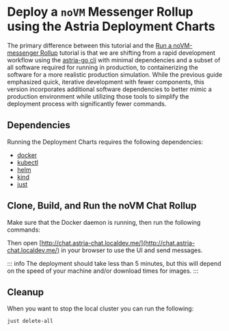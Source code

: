 # Deploy a `noVM` Messenger Rollup using the Astria Deployment Charts

The primary difference between this tutorial and the [Run a noVM-messenger
Rollup](./novm-messenger-rollup.md) tutorial is that we are shifting from a
rapid development workflow using the [astria-go
cli](../developer/astria-go/astria-go-installation.md) with minimal dependencies
and a subset of all software required for running in production, to
containerizing the software for a more realistic production simulation. While
the previous guide emphasized quick, iterative development with fewer
components, this version incorporates additional software dependencies to better
mimic a production environment while utilizing those tools to simplify the
deployment process with significantly fewer commands.

## Dependencies

Running the Deployment Charts requires the following dependencies:

- [docker](https://docs.docker.com/get-docker/)
- [kubectl](https://kubernetes.io/docs/tasks/tools/)
- [helm](https://helm.sh/docs/intro/install/)
- [kind](https://kind.sigs.k8s.io/docs/user/quick-start/#installation)
- [just](https://just.systems/man/en/chapter_4.html)

## Clone, Build, and Run the noVM Chat Rollup

Make sure that the Docker daemon is running, then run the following commands:

<!--@include: ../components/_clone-build-deploy-novm-messenger.md-->

Then open
[http://chat.astria-chat.localdev.me/](http://chat.astria-chat.localdev.me/) in
your browser to use the UI and send messages.

::: info
The deployment should take less than 5 minutes, but this will depend on the
speed of your machine and/or download times for images.
:::


## Cleanup

When you want to stop the local cluster you can run the following:

```bash
just delete-all
```
